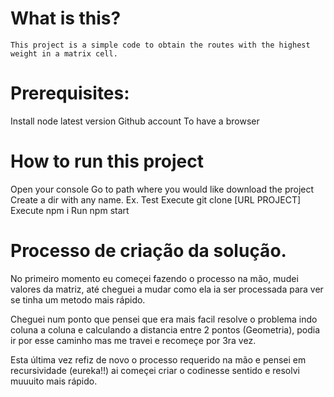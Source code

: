 # What is this?
    This project is a simple code to obtain the routes with the highest weight in a matrix cell.

# Prerequisites: 
 Install node latest version
 Github account
 To have a browser

# How to run this project
 Open your console
 Go to path where you would like download the project
 Create a dir with any name. Ex. Test
 Execute git clone [URL PROJECT]
 Execute npm i
 Run npm start


# Processo de criação da solução.
No primeiro momento eu começei fazendo o processo na mão, mudei valores da matriz, até cheguei a mudar como ela ia ser processada para ver se tinha um metodo mais rápido.

Cheguei num ponto que pensei que era mais facil resolve o problema indo coluna a coluna e calculando a distancia entre 2 pontos (Geometria), podia ir por esse caminho mas me travei e recomeçe por 3ra vez.

Esta última vez refiz de novo o processo requerido na mão e pensei em recursividade  (eureka!!) ai começei criar o codinesse sentido e resolvi muuuito mais rápido. 